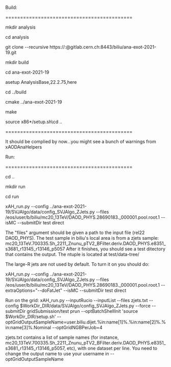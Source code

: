 Build:

===========================================

mkdir analysis

cd analysis

git clone --recursive https://:@gitlab.cern.ch:8443/biliu/ana-exot-2021-19.git

mkdir build

cd ana-exot-2021-19

asetup AnalysisBase,22.2.75,here

cd ../build

cmake ../ana-exot-2021-19

make

source x86*/setup.sh\cd ..

===========================================

It should be complied by now...you might see a bunch of warnings from xAODAnaHelpers

Run:

===========================================

cd ..

mkdir run

cd run

xAH_run.py --config ../ana-exot-2021-19/SVJAlgo/data/config_SVJAlgo_ZJets.py --files /eos/user/b/biliu/mc20_13TeV/DAOD_PHYS.28690183._000001.pool.root.1  --isMC --submitDir test direct

The "files" argument should be given a path to the input file (rel22 DAOD_PHYS). The test sample in biliu's local area is from a zjets sample: mc20_13TeV.700335.Sh_2211_Znunu_pTV2_BFilter.deriv.DAOD_PHYS.e8351_s3681_r13145_r13146_p5057
After it finishes, you should see a test ditectory that contains the output. The ntuple is located at test/data-tree/

The large-R jets are not used by default. To turn it on you should do:

xAH_run.py --config ../ana-exot-2021-19/SVJAlgo/data/config_SVJAlgo_ZJets.py --files /eos/user/b/biliu/mc20_13TeV/DAOD_PHYS.28690183._000001.pool.root.1 --extraOptions="--doFatJet" --isMC --submitDir test direct

Run on the grid:
xAH_run.py --inputRucio --inputList --files zjets.txt --config $WorkDir_DIR/data/SVJAlgo/config_SVJAlgo_ZJets.py --force --submitDir gridSubmission/test prun --optBatchShellInit 'source $WorkDir_DIR/setup.sh' --optGridOutputSampleName=user.biliu.dijet.%in:name[1]%.%in:name[2]%.%in:name[3]%.Nominal --optGridNGBPerJob=4

zjets.txt contains a list of sample names (for instance, mc20_13TeV.700335.Sh_2211_Znunu_pTV2_BFilter.deriv.DAOD_PHYS.e8351_s3681_r13145_r13146_p5057, etc), with one dataset per line. You need to change the output name to use your username in --optGridOutputSampleName

